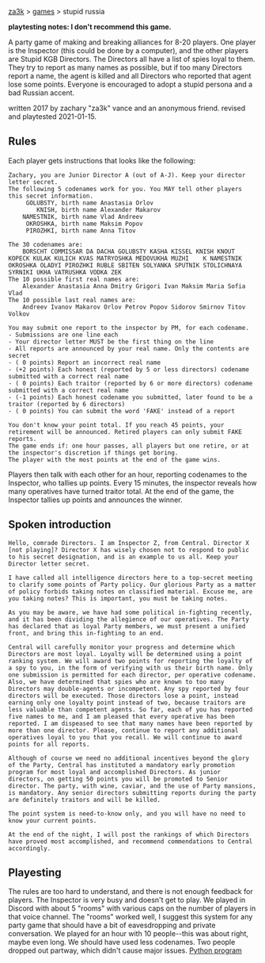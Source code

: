 [za3k](/) > [games](/mygames.md) > stupid russia

**playtesting notes: I don't recommend this game.**

A party game of making and breaking alliances for 8-20 players. One player is the Inspector (this could be done by a computer), and the other players are Stupid KGB Directors. The Directors all have a list of spies loyal to them. They try to report as many names as possible, but if too many Directors report a name, the agent is killed and all Directors who reported that agent lose some points. Everyone is encouraged to adopt a stupid persona and a bad Russian accent.

written 2017 by zachary "za3k" vance and an anonymous friend. revised and playtested 2021-01-15.

## Rules
Each player gets instructions that looks like the following:

```
Zachary, you are Junior Director A (out of A-J). Keep your director letter secret.
The following 5 codenames work for you. You MAY tell other players this secret information.
     GOLUBSTY, birth name Anastasia Orlov
        KNISH, birth name Alexander Makarov
    NAMESTNIK, birth name Vlad Andreev
     OKROSHKA, birth name Maksim Popov
     PIROZHKI, birth name Anna Titov

The 30 codenames are:
    BORSCHT COMMISSAR DA DACHA GOLUBSTY KASHA KISSEL KNISH KNOUT KOPECK KULAK KULICH KVAS MATRYOSHKA MEDOVUKHA MUZHI    K NAMESTNIK OKROSHKA OLADYI PIROZHKI RUBLE SBITEN SOLYANKA SPUTNIK STOLICHNAYA SYRNIKI UKHA VATRUSHKA VODKA ZEK
The 10 possible first real names are:
    Alexander Anastasia Anna Dmitry Grigori Ivan Maksim Maria Sofia Vlad
The 10 possible last real names are:
    Andreev Ivanov Makarov Orlov Petrov Popov Sidorov Smirnov Titov Volkov

You may submit one report to the inspector by PM, for each codename.
- Submissions are one line each
- Your director letter MUST be the first thing on the line
- All reports are announced by your real name. Only the contents are secret
- ( 0 points) Report an incorrect real name
- (+2 points) Each honest (reported by 5 or less directors) codename submitted with a correct real name
- ( 0 points) Each traitor (reported by 6 or more directors) codename submitted with a correct real name
- (-1 points) Each honest codename you submitted, later found to be a traitor (reported by 6 directors)
- ( 0 points) You can submit the word 'FAKE' instead of a report

You don't know your point total. If you reach 45 points, your retirement will be announced. Retired players can only submit FAKE reports.
The game ends if: one hour passes, all players but one retire, or at the inspector's discretion if things get boring.
The player with the most points at the end of the game wins.
```

Players then talk with each other for an hour, reporting codenames to the Inspector, who tallies up points. Every 15 minutes, the inspector reveals how many operatives have turned traitor total. At the end of the game, the Inspector tallies up points and announces the winner.

## Spoken introduction

```
Hello, comrade Directors. I am Inspector Z, from Central. Director X [not playing]? Director X has wisely chosen not to respond to public to his secret designation, and is an example to us all. Keep your Director letter secret.

I have called all intelligence directors here to a top-secret meeting to clarify some points of Party policy. Our glorious Party as a matter of policy forbids taking notes on classified material. Excuse me, are you taking notes? This is important, you must be taking notes.

As you may be aware, we have had some political in-fighting recently, and it has been dividing the allegience of our operatives. The Party has declared that as loyal Party members, we must present a unified front, and bring this in-fighting to an end. 

Central will carefully monitor your progress and determine which Directors are most loyal. Loyalty will be determined using a point ranking system. We will award two points for reporting the loyalty of a spy to you, in the form of verifying with us their birth name. Only one submission is permitted for each director, per operative codename. Also, we have determined that spies who are known to too many Directors may double-agents or incompetent. Any spy reported by four directors will be executed. Those directors lose a point, instead earning only one loyalty point instead of two, because traitors are less valuable than competent agents. So far, each of you has reported five names to me, and I am pleased that every operative has been reported. I am dispeased to see that many names have been reported by more than one director. Please, continue to report any additional operatives loyal to you that you recall. We will continue to award points for all reports. 

Although of course we need no additional incentives beyond the glory of the Party, Central has instituted a mandatory early promotion program for most loyal and accomplished Directors. As junior directors, on getting 50 points you will be promoted to Senior director. The party, with wine, caviar, and the use of Party mansions, is mandatory. Any senior directors submitting reports during the party are definitely traitors and will be killed.

The point system is need-to-know only, and you will have no need to know your current points.

At the end of the night, I will post the rankings of which Directors have proved most accomplished, and recommend commendations to Central accordingly.
```

## Playesting
The rules are too hard to understand, and there is not enough feedback for players. The Inspector is very busy and doesn't get to play. We played in Discord with about 5 "rooms" with various caps on the number of players in that voice channel. The "rooms" worked well, I suggest this system for any party game that should have a bit of eavesdropping and private conversation. We played for an hour with 10 people--this was about right, maybe even long. We should have used less codenames. Two people dropped out partway, which didn't cause major issues. [Python program](/archive/stupid_russia.py)
